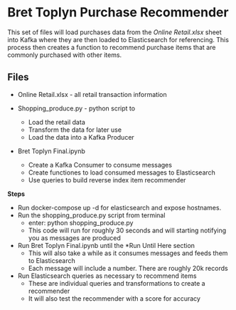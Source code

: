 # Bret Toplyn Purchase Recommender

This set of files will load purchases data from the *Online Retail.xlsx*
sheet into Kafka where they are then loaded to Elasticsearch for referencing.
This process then creates a function to recommend purchase items that are 
commonly purchased with other items.

##  Files

* Online Retail.xlsx - all retail transaction information
* Shopping_produce.py - python script to 
    * Load the retail data
    * Transform the data for later use
    * Load the data into a Kafka Producer

* Bret Toplyn Final.ipynb
    * Create a Kafka Consumer to consume messages
    * Create functiones to load consumed messages to Elasticsearch
    * Use queries to build reverse index item recommender

**Steps**
* Run docker-compose up -d for elasticsearch and expose hostnames.
* Run the shopping_produce.py script from terminal
    * enter: python shopping_produce.py
    * This code will run for roughly 30 seconds and will starting notifying you as messages are produced
* Run Bret Toplyn Final.ipynb until the *Run Until Here section
    * This will also take a while as it consumes messages and feeds them to Elasticsearch
    * Each message will include a number.  There are roughly 20k records
* Run Elasticsearch queries as necessary to recommend items
    * These are individual queries and transformations to create a recommender
    * It will also test the recommender with a score for accuracy


